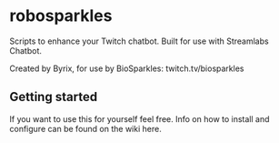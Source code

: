 # robosparkles

Scripts to enhance your Twitch chatbot. Built for use with Streamlabs Chatbot.

Created by Byrix, for use by BioSparkles:
twitch.tv/biosparkles

## Getting started
If you want to use this for yourself feel free. Info on how to install and configure can be found on the wiki here. 
